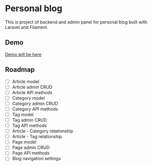 # Personal blog

This is project of backend and admin panel for personal blog built with Laravel and Filament.

## Demo
[Demo will be here](https://google.com)

## Roadmap
- [ ] Article model
- [ ] Article admin CRUD
- [ ] Article API methods
- [ ] Category model
- [ ] Category admin CRUD
- [ ] Category API methods
- [ ] Tag model
- [ ] Tag admin CRUD
- [ ] Tag API methods
- [ ] Article - Category relationship
- [ ] Article - Tag relationship
- [ ] Page model
- [ ] Page admin CRUD
- [ ] Page API methods
- [ ] Blog navigation settings
